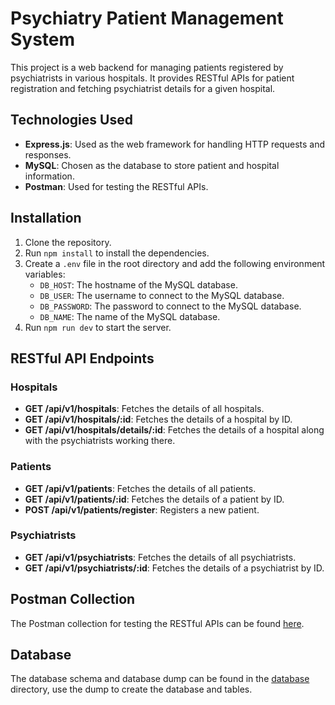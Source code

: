 # Psychiatry Patient Management System

This project is a web backend for managing patients registered by psychiatrists in various hospitals. It provides RESTful APIs for patient registration and fetching psychiatrist details for a given hospital.

## Technologies Used

- **Express.js**: Used as the web framework for handling HTTP requests and responses.
- **MySQL**: Chosen as the database to store patient and hospital information.
- **Postman**: Used for testing the RESTful APIs.

## Installation

1. Clone the repository.
2. Run `npm install` to install the dependencies.
3. Create a `.env` file in the root directory and add the following environment variables:
   - `DB_HOST`: The hostname of the MySQL database.
   - `DB_USER`: The username to connect to the MySQL database.
   - `DB_PASSWORD`: The password to connect to the MySQL database.
   - `DB_NAME`: The name of the MySQL database.
4. Run `npm run dev` to start the server.

## RESTful API Endpoints

### Hospitals

- **GET /api/v1/hospitals**: Fetches the details of all hospitals.
- **GET /api/v1/hospitals/:id**: Fetches the details of a hospital by ID.
- **GET /api/v1/hospitals/details/:id**: Fetches the details of a hospital along with the psychiatrists working there.

### Patients

- **GET /api/v1/patients**: Fetches the details of all patients.
- **GET /api/v1/patients/:id**: Fetches the details of a patient by ID.
- **POST /api/v1/patients/register**: Registers a new patient.

### Psychiatrists

- **GET /api/v1/psychiatrists**: Fetches the details of all psychiatrists.
- **GET /api/v1/psychiatrists/:id**: Fetches the details of a psychiatrist by ID.

## Postman Collection

The Postman collection for testing the RESTful APIs can be found [here](https://cloudy-desert-108804.postman.co/workspace/New-Team-Workspace~0c54810d-9589-4807-9b75-ed0cb590d3fa/collection/27146002-c811b5b2-199d-47a7-9376-a2460bb2cd6b?action=share&creator=27146002).

## Database

The database schema and database dump can be found in the [database](./src/database/) directory, use the dump to create the database and tables.
